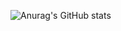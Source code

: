 ![Anurag's GitHub stats](https://github-readme-stats.vercel.app/api?username=Mauric3Moss&show_icons=true&theme=dark)
